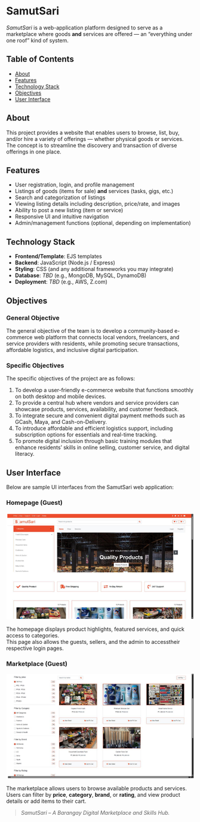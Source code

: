 # SamutSari

_SamutSari_ is a web-application platform designed to serve as a marketplace where goods **and** services are offered — an “everything under one roof” kind of system.

## Table of Contents

- [About](#about)  
- [Features](#features)  
- [Technology Stack](#technology-stack)  
- [Objectives](#objectives)  
- [User Interface](#user-interface)

## About

This project provides a website that enables users to browse, list, buy, and/or hire a variety of offerings — whether physical goods or services. The concept is to streamline the discovery and transaction of diverse offerings in one place.

## Features

- User registration, login, and profile management  
- Listings of goods (items for sale) **and** services (tasks, gigs, etc.)  
- Search and categorization of listings  
- Viewing listing details including description, price/rate, and images  
- Ability to post a new listing (item or service)  
- Responsive UI and intuitive navigation  
- Admin/management functions (optional, depending on implementation)  

## Technology Stack

- **Frontend/Template**: EJS templates  
- **Backend**: JavaScript (Node.js / Express)  
- **Styling**: CSS (and any additional frameworks you may integrate)  
- **Database**: *TBD* (e.g., MongoDB, MySQL, DynamoDB)  
- **Deployment**: *TBD* (e.g., AWS, Z.com)  

## Objectives

### General Objective
The general objective of the team is to develop a community-based e-commerce web platform that connects local vendors, freelancers, and service providers with residents, while promoting secure transactions, affordable logistics, and inclusive digital participation.

### Specific Objectives
The specific objectives of the project are as follows:

1. To develop a user-friendly e-commerce website that functions smoothly on both desktop and mobile devices.  
2. To provide a central hub where vendors and service providers can showcase products, services, availability, and customer feedback.  
3. To integrate secure and convenient digital payment methods such as GCash, Maya, and Cash-on-Delivery.  
4. To introduce affordable and efficient logistics support, including subscription options for essentials and real-time tracking.  
5. To promote digital inclusion through basic training modules that enhance residents’ skills in online selling, customer service, and digital literacy.  

## User Interface

Below are sample UI interfaces from the SamutSari web application:

### Homepage (Guest)

![Homepage (Guest)](assets/ui-homepage.png)

The homepage displays product highlights, featured services, and quick access to categories.  
This page also allows the guests, sellers, and the admin to accesstheir respective login pages.

### Marketplace (Guest)

![Marketplace (Guest)](assets/ui-marketplace.png)

The marketplace allows users to browse available products and services.  
Users can filter by **price**, **category**, **brand**, or **rating**, and view product details or add items to their cart.

> _SamutSari – A Barangay Digital Marketplace and Skills Hub._
